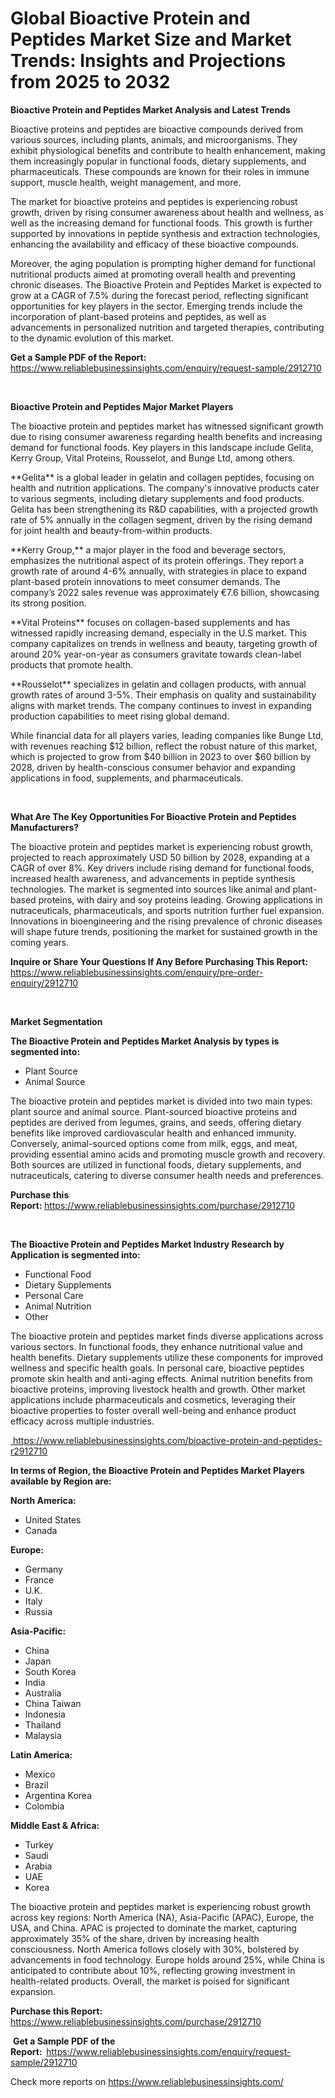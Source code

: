 <p><h1>Global Bioactive Protein and Peptides Market Size and Market Trends: Insights and Projections from 2025 to 2032</h1></p><p><strong>Bioactive Protein and Peptides Market Analysis and Latest Trends</strong></p>
<p><p>Bioactive proteins and peptides are bioactive compounds derived from various sources, including plants, animals, and microorganisms. They exhibit physiological benefits and contribute to health enhancement, making them increasingly popular in functional foods, dietary supplements, and pharmaceuticals. These compounds are known for their roles in immune support, muscle health, weight management, and more.</p><p>The market for bioactive proteins and peptides is experiencing robust growth, driven by rising consumer awareness about health and wellness, as well as the increasing demand for functional foods. This growth is further supported by innovations in peptide synthesis and extraction technologies, enhancing the availability and efficacy of these bioactive compounds.</p><p>Moreover, the aging population is prompting higher demand for functional nutritional products aimed at promoting overall health and preventing chronic diseases. The Bioactive Protein and Peptides Market is expected to grow at a CAGR of 7.5% during the forecast period, reflecting significant opportunities for key players in the sector. Emerging trends include the incorporation of plant-based proteins and peptides, as well as advancements in personalized nutrition and targeted therapies, contributing to the dynamic evolution of this market.</p></p>
<p><strong>Get a Sample PDF of the Report:&nbsp;</strong> <a href="https://www.reliablebusinessinsights.com/enquiry/request-sample/2912710?utm_campaign=3093&utm_medium=2&utm_source=Github&utm_content=ia&utm_term=12032025&utm_id=bioactive-protein-and-peptides">https://www.reliablebusinessinsights.com/enquiry/request-sample/2912710</a></p>
<p>&nbsp;</p>
<p><strong>Bioactive Protein and Peptides Major Market Players</strong></p>
<p><p>The bioactive protein and peptides market has witnessed significant growth due to rising consumer awareness regarding health benefits and increasing demand for functional foods. Key players in this landscape include Gelita, Kerry Group, Vital Proteins, Rousselot, and Bunge Ltd, among others.</p><p>**Gelita** is a global leader in gelatin and collagen peptides, focusing on health and nutrition applications. The company's innovative products cater to various segments, including dietary supplements and food products. Gelita has been strengthening its R&D capabilities, with a projected growth rate of 5% annually in the collagen segment, driven by the rising demand for joint health and beauty-from-within products.</p><p>**Kerry Group,** a major player in the food and beverage sectors, emphasizes the nutritional aspect of its protein offerings. They report a growth rate of around 4-6% annually, with strategies in place to expand plant-based protein innovations to meet consumer demands. The company’s 2022 sales revenue was approximately €7.6 billion, showcasing its strong position.</p><p>**Vital Proteins** focuses on collagen-based supplements and has witnessed rapidly increasing demand, especially in the U.S market. This company capitalizes on trends in wellness and beauty, targeting growth of around 20% year-on-year as consumers gravitate towards clean-label products that promote health.</p><p>**Rousselot** specializes in gelatin and collagen products, with annual growth rates of around 3-5%. Their emphasis on quality and sustainability aligns with market trends. The company continues to invest in expanding production capabilities to meet rising global demand.</p><p>While financial data for all players varies, leading companies like Bunge Ltd, with revenues reaching $12 billion, reflect the robust nature of this market, which is projected to grow from $40 billion in 2023 to over $60 billion by 2028, driven by health-conscious consumer behavior and expanding applications in food, supplements, and pharmaceuticals.</p></p>
<p>&nbsp;</p>
<p><strong>What Are The Key Opportunities For Bioactive Protein and Peptides Manufacturers?</strong></p>
<p><p>The bioactive protein and peptides market is experiencing robust growth, projected to reach approximately USD 50 billion by 2028, expanding at a CAGR of over 8%. Key drivers include rising demand for functional foods, increased health awareness, and advancements in peptide synthesis technologies. The market is segmented into sources like animal and plant-based proteins, with dairy and soy proteins leading. Growing applications in nutraceuticals, pharmaceuticals, and sports nutrition further fuel expansion. Innovations in bioengineering and the rising prevalence of chronic diseases will shape future trends, positioning the market for sustained growth in the coming years.</p></p>
<p><strong>Inquire or Share Your Questions If Any Before Purchasing This Report:</strong> <a href="https://www.reliablebusinessinsights.com/enquiry/pre-order-enquiry/2912710?utm_campaign=3093&utm_medium=2&utm_source=Github&utm_content=ia&utm_term=12032025&utm_id=bioactive-protein-and-peptides">https://www.reliablebusinessinsights.com/enquiry/pre-order-enquiry/2912710</a></p>
<p>&nbsp;</p>
<p><strong>Market Segmentation</strong></p>
<p><strong>The Bioactive Protein and Peptides Market Analysis by types is segmented into:</strong></p>
<p><ul><li>Plant Source</li><li>Animal Source</li></ul></p>
<p><p>The bioactive protein and peptides market is divided into two main types: plant source and animal source. Plant-sourced bioactive proteins and peptides are derived from legumes, grains, and seeds, offering dietary benefits like improved cardiovascular health and enhanced immunity. Conversely, animal-sourced options come from milk, eggs, and meat, providing essential amino acids and promoting muscle growth and recovery. Both sources are utilized in functional foods, dietary supplements, and nutraceuticals, catering to diverse consumer health needs and preferences.</p></p>
<p><strong>Purchase this Report:&nbsp;</strong><a href="https://www.reliablebusinessinsights.com/purchase/2912710?utm_campaign=3093&utm_medium=2&utm_source=Github&utm_content=ia&utm_term=12032025&utm_id=bioactive-protein-and-peptides">https://www.reliablebusinessinsights.com/purchase/2912710</a></p>
<p>&nbsp;</p>
<p><strong>The Bioactive Protein and Peptides Market Industry Research by Application is segmented into:</strong></p>
<p><ul><li>Functional Food</li><li>Dietary Supplements</li><li>Personal Care</li><li>Animal Nutrition</li><li>Other</li></ul></p>
<p><p>The bioactive protein and peptides market finds diverse applications across various sectors. In functional foods, they enhance nutritional value and health benefits. Dietary supplements utilize these components for improved wellness and specific health goals. In personal care, bioactive peptides promote skin health and anti-aging effects. Animal nutrition benefits from bioactive proteins, improving livestock health and growth. Other market applications include pharmaceuticals and cosmetics, leveraging their bioactive properties to foster overall well-being and enhance product efficacy across multiple industries.</p></p>
<p><a href="https://www.reliablebusinessinsights.com/bioactive-protein-and-peptides-r2912710?utm_campaign=3093&utm_medium=2&utm_source=Github&utm_content=ia&utm_term=12032025&utm_id=bioactive-protein-and-peptides">&nbsp;https://www.reliablebusinessinsights.com/bioactive-protein-and-peptides-r2912710</a></p>
<p><strong>In terms of Region, the Bioactive Protein and Peptides Market Players available by Region are:</strong></p>
<p>
    <p> <strong> North America: </strong>
        <ul>
            <li>United States</li>
            <li>Canada</li>
        </ul>
        </p> 
    <p> <strong> Europe: </strong>
        <ul>
            <li>Germany</li>
            <li>France</li>
            <li>U.K.</li>
            <li>Italy</li>
            <li>Russia</li>
        </ul>
        </p> 
    <p> <strong> Asia-Pacific: </strong>
        <ul>
            <li>China</li>
            <li>Japan</li>
            <li>South Korea</li>
            <li>India</li>
            <li>Australia</li>
            <li>China Taiwan</li>
            <li>Indonesia</li>
            <li>Thailand</li>
            <li>Malaysia</li>
        </ul>
        </p> 
    <p> <strong> Latin America: </strong>
        <ul>
            <li>Mexico</li>
            <li>Brazil</li>
            <li>Argentina Korea</li>
            <li>Colombia</li>
        </ul>
        </p> 
    <p> <strong> Middle East & Africa: </strong>
        <ul>
            <li>Turkey</li>
            <li>Saudi</li>
            <li>Arabia</li>
            <li>UAE</li>
            <li>Korea</li>
        </ul>
    </p>
    </p>
<p><p>The bioactive protein and peptides market is experiencing robust growth across key regions: North America (NA), Asia-Pacific (APAC), Europe, the USA, and China. APAC is projected to dominate the market, capturing approximately 35% of the share, driven by increasing health consciousness. North America follows closely with 30%, bolstered by advancements in food technology. Europe holds around 25%, while China is anticipated to contribute about 10%, reflecting growing investment in health-related products. Overall, the market is poised for significant expansion.</p></p>
<p><strong>Purchase this Report: </strong><a href="https://www.reliablebusinessinsights.com/purchase/2912710?utm_campaign=3093&utm_medium=2&utm_source=Github&utm_content=ia&utm_term=12032025&utm_id=bioactive-protein-and-peptides">https://www.reliablebusinessinsights.com/purchase/2912710</a></p>
<p>&nbsp;<strong>Get a Sample PDF of the Report:&nbsp;&nbsp;</strong><a href="https://www.reliablebusinessinsights.com/enquiry/request-sample/2912710?utm_campaign=3093&utm_medium=2&utm_source=Github&utm_content=ia&utm_term=12032025&utm_id=bioactive-protein-and-peptides">https://www.reliablebusinessinsights.com/enquiry/request-sample/2912710</a></p>
<p><strong></strong></p>
<p>Check more reports on <a href="https://www.reliablebusinessinsights.com/?utm_campaign=3093&utm_medium=2&utm_source=Github&utm_content=ia&utm_term=12032025&utm_id=bioactive-protein-and-peptides">https://www.reliablebusinessinsights.com/</a></p>